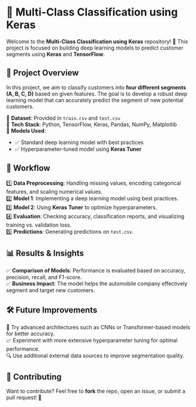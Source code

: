# 🚀 Multi-Class Classification using Keras  

Welcome to the **Multi-Class Classification using Keras** repository! 🎯 This project is focused on building deep learning models to predict customer segments using **Keras** and **TensorFlow**.  

## 📌 Project Overview  

In this project, we aim to classify customers into **four different segments (A, B, C, D)** based on given features. The goal is to develop a robust deep learning model that can accurately predict the segment of new potential customers.  

🔹 **Dataset**: Provided in `train.csv` and `test.csv`  
🔹 **Tech Stack**: Python, TensorFlow, Keras, Pandas, NumPy, Matplotlib  
🔹 **Models Used**:  
   - ✅ Standard deep learning model with best practices  
   - ✅ Hyperparameter-tuned model using **Keras Tuner**  


## 🚦 Workflow  

1️⃣ **Data Preprocessing**: Handling missing values, encoding categorical features, and scaling numerical values.  
2️⃣ **Model 1**: Implementing a deep learning model using best practices.  
3️⃣ **Model 2**: Using **Keras Tuner** to optimize hyperparameters.  
4️⃣ **Evaluation**: Checking accuracy, classification reports, and visualizing training vs. validation loss.  
5️⃣ **Predictions**: Generating predictions on `test.csv`.  

## 📊 Results & Insights  

✅ **Comparison of Models**: Performance is evaluated based on accuracy, precision, recall, and F1-score.  
✅ **Business Impact**: The model helps the automobile company effectively segment and target new customers.  

## 🛠 Future Improvements  

🚀 Try advanced architectures such as CNNs or Transformer-based models for better accuracy.  
📈 Experiment with more extensive hyperparameter tuning for optimal performance.  
🔍 Use additional external data sources to improve segmentation quality.  

## 🤝 Contributing  

Want to contribute? Feel free to **fork** the repo, open an issue, or submit a pull request! 🙌  
